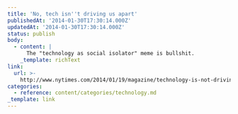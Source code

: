 ```yaml
---
title: 'No, tech isn''t driving us apart'
publishedAt: '2014-01-30T17:30:14.000Z'
updatedAt: '2014-01-30T17:30:14.000Z'
status: publish
body:
  - content: |
      The "technology as social isolator" meme is bullshit.
    _template: richText
link:
  url: >-
    http://www.nytimes.com/2014/01/19/magazine/technology-is-not-driving-us-apart-after-all.html
categories:
  - reference: content/categories/technology.md
_template: link
---
```



